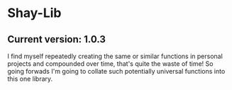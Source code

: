 # Shay-Lib
## Current version: 1.0.3
I find myself repeatedly creating the same or similar functions in personal projects and compounded over time, that's quite the waste of time! So going forwads I'm going to collate such potentially universal functions into this one library.


